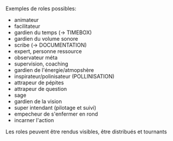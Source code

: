 Exemples de roles possibles:
- animateur
- facilitateur
- gardien du temps (-> TIMEBOX)
- gardien du volume sonore
- scribe (-> DOCUMENTATION)
- expert, personne ressource
- observateur méta
- supervision, coaching
- gardien de l'énergie/atmopshère
- inspirateur/polinisateur (POLLINISATION)
- attrapeur de pépites
- attrapeur de question
- sage
- gardien de la vision
- super intendant (pilotage et suivi)
- empecheur de s'enfermer en rond
- incarner l'action


Les roles peuvent être rendus visibles, être distribués et tournants
